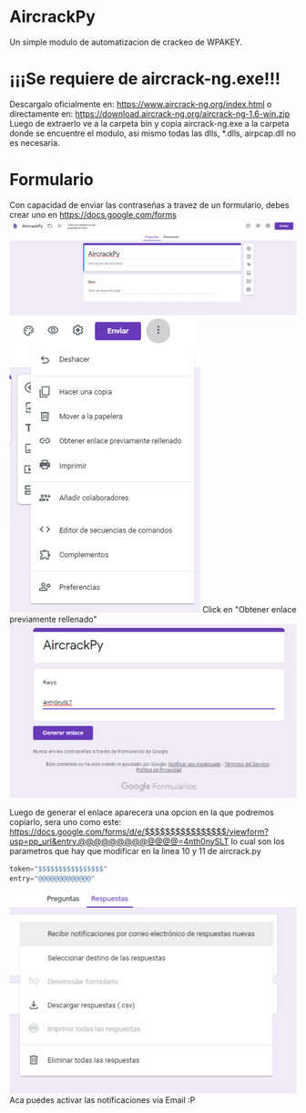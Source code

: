 # AircrackPy

Un simple modulo de automatizacion de crackeo de WPAKEY.

# ¡¡¡Se requiere de aircrack-ng.exe!!!
Descargalo oficialmente en: https://www.aircrack-ng.org/index.html o directamente en: https://download.aircrack-ng.org/aircrack-ng-1.6-win.zip
Luego de extraerlo ve a la carpeta bin y copia aircrack-ng.exe a la carpeta donde se encuentre el modulo, asi mismo todas las dlls, *.dlls, airpcap.dll no es necesaria.


# Formulario
Con capacidad de enviar las contraseñas a travez de un formulario, debes crear uno en https://docs.google.com/forms
![HOLA](https://raw.githubusercontent.com/4nth0nySLT/AircrackPy/master/1.png)
![HOLA](https://raw.githubusercontent.com/4nth0nySLT/AircrackPy/master/2.png)
Click en "Obtener enlace previamente rellenado"
![HOLA](https://raw.githubusercontent.com/4nth0nySLT/AircrackPy/master/3.png)


Luego de generar el enlace aparecera una opcion en la que podremos copiarlo, sera uno como este:
https://docs.google.com/forms/d/e/$$$$$$$$$$$$$$$$/viewform?usp=pp_url&entry.@@@@@@@@@@@@@=4nth0nySLT
lo cual son los parametros que hay que modificar en la linea 10 y 11 de aircrack.py

```python
token="$$$$$$$$$$$$$$$$"
entry="@@@@@@@@@@@@@"
```

![HOLA](https://raw.githubusercontent.com/4nth0nySLT/AircrackPy/master/4.png)
Aca puedes activar las notificaciones via Email :P
